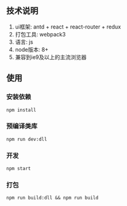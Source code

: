 ## 技术说明
1. ui框架: antd + react + react-router + redux
2. 打包工具: webpack3
3. 语言: js
4. node版本: 8+
5. 兼容到ie9及以上的主流浏览器

## 使用
### 安装依赖
    npm install
### 预编译类库
    npm run dev:dll
### 开发
    npm start
### 打包
    npm run build:dll && npm run build